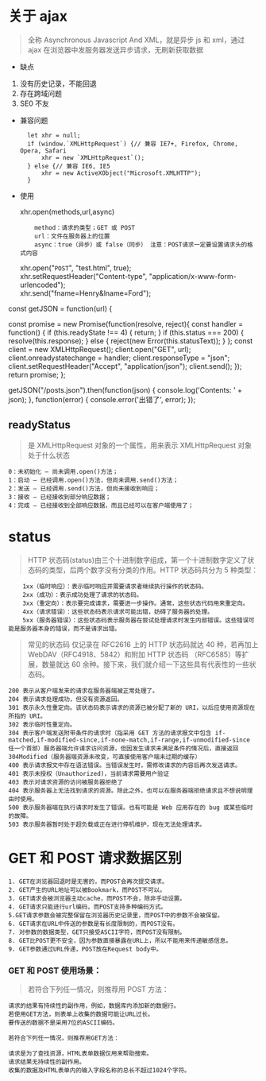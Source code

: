 # 关于 ajax

> 全称 Asynchronous Javascript And XML，就是异步 js 和 xml，通过 ajax 在浏览器中发服务器发送异步请求，无刷新获取数据

- 缺点

1. 没有历史记录，不能回退
2. 存在跨域问题
3. SE0 不友

- 兼容问题

        let xhr = null;
        if (window.`XMLHttpRequest`) {// 兼容 IE7+, Firefox, Chrome, Opera, Safari
            xhr = new `XMLHttpRequest`();
        } else {// 兼容 IE6, IE5
            xhr = new ActiveXObject("Microsoft.XMLHTTP");
        }

- 使用

  xhr.open(methods,url,async)

          method：请求的类型；GET 或 POST
          url：文件在服务器上的位置
          async：true（异步）或 false（同步） 注意：POST请求一定要设置请求头的格式内容

  xhr.open("`POST`", "test.html", true);  
   xhr.setRequestHeader("Content-type", "application/x-www-form-urlencoded");  
   xhr.send("fname=Henry&lname=Ford");

const getJSON = function(url) {

  const promise = new Promise(function(resolve, reject){
    const handler = function() {
        if (this.readyState !== 4) {
            return;
        }
        if (this.status === 200) {
            resolve(this.response);
        } else {
            reject(new Error(this.statusText));
        }
    };
    const client = new XMLHttpRequest();
    client.open("GET", url);
    client.onreadystatechange = handler;
    client.responseType = "json";
    client.setRequestHeader("Accept", "application/json");
    client.send();
  });
    return promise;
};

getJSON("/posts.json").then(function(json) {
console.log('Contents: ' + json);
}, function(error) {
console.error('出错了', error);
});

## readyStatus

> 是 XMLHttpRequest 对象的一个属性，用来表示 XMLHttpRequest 对象处于什么状态

    0：未初始化 — 尚未调用.open()方法；
    1：启动 — 已经调用.open()方法，但尚未调用.send()方法；
    2：发送 — 已经调用.send()方法，但尚未接收到响应；
    3：接收 — 已经接收到部分响应数据；
    4：完成 — 已经接收到全部响应数据，而且已经可以在客户端使用了；

# status

> HTTP 状态码(status)由三个十进制数字组成，第一个十进制数字定义了状态码的类型，后两个数字没有分类的作用。HTTP 状态码共分为 5 种类型：

        1xx（临时响应）：表示临时响应并需要请求者继续执行操作的状态码。
        2xx（成功）：表示成功处理了请求的状态码。
        3xx（重定向）：表示要完成请求，需要进一步操作。通常，这些状态代码用来重定向。
        4xx（请求错误）：这些状态码表示请求可能出错，妨碍了服务器的处理。
        5xx（服务器错误）：这些状态码表示服务器在尝试处理请求时发生内部错误。这些错误可能是服务器本身的错误，而不是请求出错。

> 常见的状态码
> 仅记录在 RFC2616 上的 HTTP 状态码就达 40 种，若再加上 WebDAV（RFC4918、5842）和附加 HTTP 状态码 （RFC6585）等扩展，数量就达 60 余种。接下来，我们就介绍一下这些具有代表性的一些状态码。

    200 表示从客户端发来的请求在服务器端被正常处理了。
    204 表示请求处理成功，但没有资源返回。
    301 表示永久性重定向。该状态码表示请求的资源已被分配了新的 URI，以后应使用资源现在所指的 URI。
    302 表示临时性重定向。
    304 表示客户端发送附带条件的请求时（指采用 GET 方法的请求报文中包含 if-matched,if-modified-since,if-none-match,if-range,if-unmodified-since 任一个首部）服务器端允许请求访问资源，但因发生请求未满足条件的情况后，直接返回 304Modified（服务器端资源未改变，可直接使用客户端未过期的缓存）
    400 表示请求报文中存在语法错误。当错误发生时，需修改请求的内容后再次发送请求。
    401 表示未授权（Unauthorized)，当前请求需要用户验证
    403 表示对请求资源的访问被服务器拒绝了
    404 表示服务器上无法找到请求的资源。除此之外，也可以在服务器端拒绝请求且不想说明理由时使用。
    500 表示服务器端在执行请求时发生了错误。也有可能是 Web 应用存在的 bug 或某些临时的故障。
    503 表示服务器暂时处于超负载或正在进行停机维护，现在无法处理请求。

# GET 和 POST 请求数据区别

    1. GET在浏览器回退时是无害的，而POST会再次提交请求。
    2. GET产生的URL地址可以被Bookmark，而POST不可以。
    3. GET请求会被浏览器主动cache，而POST不会，除非手动设置。
    4. GET请求只能进行url编码，而POST支持多种编码方式。
    5.GET请求参数会被完整保留在浏览器历史记录里，而POST中的参数不会被保留。
    6. GET请求在URL中传送的参数是有长度限制的，而POST没有。
    7. 对参数的数据类型，GET只接受ASCII字符，而POST没有限制。
    8. GET比POST更不安全，因为参数直接暴露在URL上，所以不能用来传递敏感信息。
    9. GET参数通过URL传递，POST放在Request body中。

### GET 和 POST 使用场景：

> 若符合下列任一情况，则推荐用 POST 方法：

    请求的结果有持续性的副作用，例如，数据库内添加新的数据行。
    若使用GET方法，则表单上收集的数据可能让URL过长。
    要传送的数据不是采用7位的ASCII编码。

    若符合下列任一情况，则推荐用GET方法：

    请求是为了查找资源，HTML表单数据仅用来帮助搜索。
    请求结果无持续性的副作用。
    收集的数据及HTML表单内的输入字段名称的总长不超过1024个字符。
